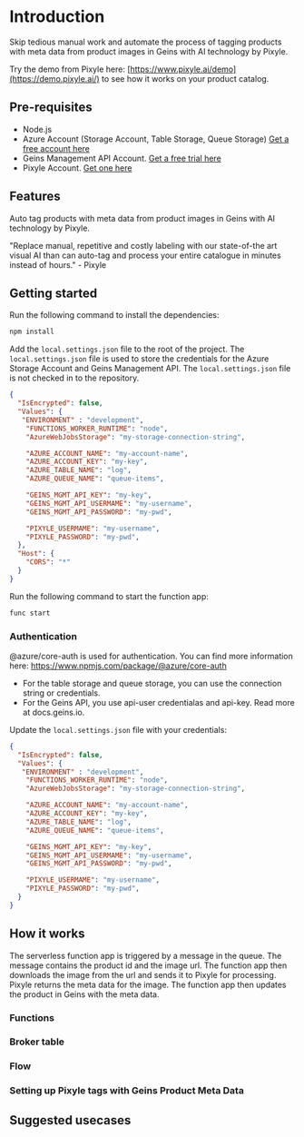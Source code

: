# Introduction

Skip tedious manual work and automate the process of tagging products with meta data from product images in Geins with AI technology by Pixyle.

Try the demo from Pixyle here: [https://www.pixyle.ai/demo](https://demo.pixyle.ai/) to see how it works on your product catalog.


## Pre-requisites

- Node.js
- Azure Account (Storage Account, Table Storage, Queue Storage) [Get a free account here](https://azure.microsoft.com/en-us/free/)
- Geins Management API Account. [Get a free trial here](https://www.geins.io)
- Pixyle Account. [Get one here](https://www.pixyle.ai)

## Features

Auto tag products with meta data from product images in Geins with AI technology by Pixyle.

"Replace manual, repetitive and costly labeling with our state-of-the art visual AI than can auto-tag and process your entire catalogue in minutes instead of hours." - Pixyle


## Getting started

Run the following command to install the dependencies:

```bash
npm install
```

Add the `local.settings.json` file to the root of the project. The `local.settings.json` file is used to store the credentials for the Azure Storage Account and Geins Management API. The `local.settings.json` file is not checked in to the repository.

```json
{
  "IsEncrypted": false,
  "Values": {
   "ENVIRONMENT" : "development",
    "FUNCTIONS_WORKER_RUNTIME": "node",
    "AzureWebJobsStorage": "my-storage-connection-string",

    "AZURE_ACCOUNT_NAME": "my-account-name",
    "AZURE_ACCOUNT_KEY": "my-key",
    "AZURE_TABLE_NAME": "log",
    "AZURE_QUEUE_NAME": "queue-items",

    "GEINS_MGMT_API_KEY": "my-key",
    "GEINS_MGMT_API_USERMAME": "my-username",
    "GEINS_MGMT_API_PASSWORD": "my-pwd",

    "PIXYLE_USERMAME": "my-username",
    "PIXYLE_PASSWORD": "my-pwd",
  },
  "Host": {
    "CORS": "*"
  }
}
```

Run the following command to start the function app:

```bash
func start
```

### Authentication

@azure/core-auth is used for authentication. You can find more information here: https://www.npmjs.com/package/@azure/core-auth

- For the table storage and queue storage, you can use the connection string or credentials.
- For the Geins API, you use api-user credentialas and api-key. Read more at docs.geins.io.

Update the `local.settings.json` file with your credentials:

```json
{
  "IsEncrypted": false,
  "Values": {
   "ENVIRONMENT" : "development",
    "FUNCTIONS_WORKER_RUNTIME": "node",
    "AzureWebJobsStorage": "my-storage-connection-string",

    "AZURE_ACCOUNT_NAME": "my-account-name",
    "AZURE_ACCOUNT_KEY": "my-key",
    "AZURE_TABLE_NAME": "log",
    "AZURE_QUEUE_NAME": "queue-items",

    "GEINS_MGMT_API_KEY": "my-key",
    "GEINS_MGMT_API_USERMAME": "my-username",
    "GEINS_MGMT_API_PASSWORD": "my-pwd",

    "PIXYLE_USERMAME": "my-username",
    "PIXYLE_PASSWORD": "my-pwd",
  }
}
```

## How it works 

The serverless function app is triggered by a message in the queue. The message contains the product id and the image url. The function app then downloads the image from the url and sends it to Pixyle for processing. Pixyle returns the meta data for the image. The function app then updates the product in Geins with the meta data.

### Functions

### Broker table

### Flow

### Setting up Pixyle tags with Geins Product Meta Data

## Suggested usecases
